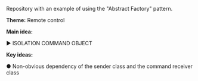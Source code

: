 Repository with an example of using the "Abstract Factory" pattern.

<b>Theme:</b> Remote control

<b>Main idea:</b> 
 
► ISOLATION COMMAND OBJECT
  
<b>Key ideas:</b>

● Non-obvious dependency of the sender class and the command receiver class
